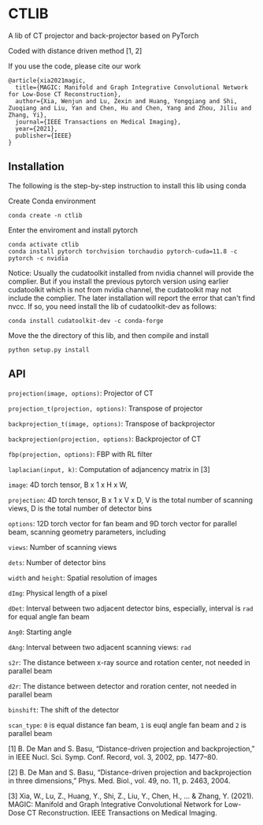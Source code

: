 # CTLIB
A lib of CT projector and back-projector based on PyTorch

Coded with distance driven method [1, 2]

If you use the code, please cite our work
```
@article{xia2021magic,
  title={MAGIC: Manifold and Graph Integrative Convolutional Network for Low-Dose CT Reconstruction},
  author={Xia, Wenjun and Lu, Zexin and Huang, Yongqiang and Shi, Zuoqiang and Liu, Yan and Chen, Hu and Chen, Yang and Zhou, Jiliu and Zhang, Yi},
  journal={IEEE Transactions on Medical Imaging},
  year={2021},
  publisher={IEEE}
}
```
## Installation
The following is the step-by-step instruction to install this lib using conda

Create Conda environment
```
conda create -n ctlib
```
Enter the enviroment and install pytorch
```
conda activate ctlib
conda install pytorch torchvision torchaudio pytorch-cuda=11.8 -c pytorch -c nvidia
```
Notice: Usually the cudatoolkit installed from nvidia channel will provide the complier. But if you install the previous pytorch version using earlier cudatoolkit which is not from nvidia channel, the cudatoolkit may not include the complier. The later installation will report the error that can't find nvcc. If so, you need install the lib of cudatoolkit-dev as follows:
```
conda install cudatoolkit-dev -c conda-forge
```
Move the the directory of this lib, and then compile and install
```
python setup.py install
```

## API
``projection(image, options)``: Projector of CT

``projection_t(projection, options)``: Transpose of projector

``backprojection_t(image, options)``: Transpose of backprojector

``backprojection(projection, options)``: Backprojector of CT

``fbp(projection, options)``: FBP with RL filter

``laplacian(input, k)``: Computation of adjancency matrix in [3]

``image``: 4D torch tensor, B x 1 x H x W,

``projection``: 4D torch tensor, B x 1 x V x D, V is the total number of scanning views, D is the total number of detector bins

``options``: 12D torch vector for fan beam and 9D torch vector for parallel beam, scanning geometry parameters, including

``views``: Number of scanning views

``dets``: Number of detector bins

``width`` and ``height``: Spatial resolution of images

``dImg``: Physical length of a pixel

``dDet``: Interval between two adjacent detector bins, especially, interval is ``rad`` for equal angle fan beam

``Ang0``: Starting angle

``dAng``: Interval between two adjacent scanning views: ``rad``

``s2r``: The distance between x-ray source and rotation center, not needed in parallel beam

``d2r``: The distance between detector and roration center, not needed in parallel beam

``binshift``: The shift of the detector

``scan_type``: ``0`` is equal distance fan beam, ``1`` is euql angle fan beam and ``2`` is parallel beam

[1] B. De Man and S. Basu, “Distance-driven projection and backprojection,”
in IEEE Nucl. Sci. Symp. Conf. Record, vol. 3, 2002, pp. 1477–80.

[2] B. De Man and S. Basu, “Distance-driven projection and backprojection in three dimensions,”
Phys. Med. Biol., vol. 49, no. 11, p. 2463, 2004.

[3] Xia, W., Lu, Z., Huang, Y., Shi, Z., Liu, Y., Chen, H., ... & Zhang, Y. (2021). MAGIC: Manifold and Graph Integrative Convolutional Network for Low-Dose CT Reconstruction. IEEE Transactions on Medical Imaging.
